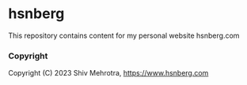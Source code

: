 # hsnberg

This repository contains content for my personal website hsnberg.com

### Copyright
Copyright (C) 2023 Shiv Mehrotra, https://www.hsnberg.com
